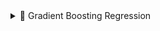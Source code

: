 <details>
<summary>📘 Gradient Boosting Regression</summary>

**Gradient Boosting Regression** is an **ensemble learning technique** that builds a strong predictive model by **sequentially combining multiple weak learners** (typically decision trees).  
Unlike AdaBoost, Gradient Boosting focuses on **minimizing the residual errors** of the previous model by using **gradient descent optimization**.

---

## Intuition

The core idea is to **build models one after another**, where each new model tries to **reduce the errors (residuals)** made by the previous models.  
Instead of assigning weights to samples like AdaBoost, Gradient Boosting fits each new learner to the **negative gradient of the loss function** — hence the name *Gradient Boosting*.

Finally, all learners’ predictions are **summed up** to give the final regression output.

---

## Model Structure

Gradient Boosting works as follows:

1. Start with an initial prediction (often the mean of target values).  
2. Compute residuals — the difference between actual and predicted values.  
3. Train a weak learner on these residuals.  
4. Add the learner’s predictions (scaled by a learning rate) to the ensemble.  
5. Repeat steps 2–4 for multiple iterations until the loss stops improving.

The final model is a **weighted sum** of all weak learners.

---

## Loss Function

Gradient Boosting can use various differentiable loss functions such as **Mean Squared Error (MSE)** for regression tasks:

$$
L(y, \hat{y}) = \frac{1}{2} \sum_{i=1}^{m} (y^{(i)} - \hat{y}^{(i)})^2
$$

Where:  
- \( y^{(i)} \) = actual target value  
- \( \hat{y}^{(i)} \) = predicted value from the ensemble  
- \( m \) = total number of samples  

⚙️ The algorithm minimizes this loss using **gradient descent** to find the direction of maximum error reduction.

---

## Training Process

At each iteration \( t \):

1. Compute the residuals (negative gradient of the loss):
   $$
   r_i^{(t)} = -\frac{\partial L(y_i, \hat{y}_i^{(t-1)})}{\partial \hat{y}_i^{(t-1)}}
   $$
2. Fit a weak learner \( h_t(x) \) to the residuals \( r_i^{(t)} \).
3. Compute the optimal multiplier (step size) \( \gamma_t \) that minimizes the loss:
   $$
   \gamma_t = \arg\min_\gamma \sum_{i=1}^{m} L(y_i, \hat{y}_i^{(t-1)} + \gamma \cdot h_t(x_i))
   $$
4. Update the model predictions:
   $$
   \hat{y}_i^{(t)} = \hat{y}_i^{(t-1)} + \eta \cdot \gamma_t \cdot h_t(x_i)
   $$
   where \( \eta \) is the **learning rate** (controls how much each new learner contributes).
5. Repeat for T iterations.

The final model is:

$$
F_T(x) = F_0(x) + \sum_{t=1}^{T} \eta \cdot \gamma_t \cdot h_t(x)
$$

---

## Visualization

<img src="gradientBoosting.png" alt="Gradient Boosting Visualization" width="500"/>

- Each new model learns from the **residual errors** of previous models.  
- Models are **added sequentially**, each improving upon the last.  
- The process follows **gradient descent** to minimize overall loss.  

---

## Accuracy

The following graph shows the performance of the implemented Gradient Boosting Regression model:

<img src="gradientAccuracy.png" alt="Accuracy Graph" width="500"/>

</details>
